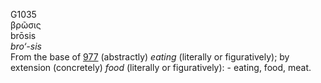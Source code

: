<body>
  <p>G1035<br>  βρῶσις  <br> brōsis  <br><i>bro‘-sis </i><br>From the base of <a href="g0977.htm">977</a>  (abstractly) <i>eating</i> (literally or figuratively); by extension (concretely) <i>food</i> (literally or figuratively): - eating, food, meat.<br></p>
 </body>